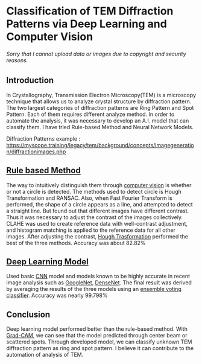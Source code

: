 # Classification of TEM Diffraction Patterns via Deep Learning and Computer Vision

###### Sorry that I cannot upload data or images due to copyright and security reasons.

## Introduction
In Crystallography, Transmission Electron Microscopy(TEM) is a microscopy technique that allows us to analyze crystal structure by diffraction pattern.
<br>
The two largest categories of diffraction patterns are Ring Pattern and Spot Pattern. Each of them requires different analyze method. In order to automate the analysis, it was necessary to develop an A.I. model that can classify them.
I have tried Rule-based Method and Neural Network Models.

Diffraction Patterns example : https://myscope.training/legacy/tem/background/concepts/imagegeneration/diffractionimages.php

## [Rule based Method](https://github.com/imeunu/KIST/tree/main/RuleBased)
The way to intuitively distinguish them through [computer vision](https://github.com/imeunu/KIST/blob/main/RuleBased/computervision.py) is whether or not a circle is detected. The methods used to detect circle is Hough Transformation and RANSAC.
Also, when Fast Fourier Transform is performed, the shape of a circle appears as a line, and attempted to detect a straight line.
But found out that different images have different contrast. Thus it was necessary to adjust the contrast of the images collectively.
<br>
CLAHE was used to create reference data with well-contrast adjustment, and histogram matching is applied to the reference data for all other images.
After adjusting the contrast, [Hough Trasformation](https://github.com/imeunu/KIST/blob/main/RuleBased/total_investigation.py) performed the best of the three methods.
Accuracy was about 82.82%

## [Deep Learning Model](https://github.com/imeunu/KIST/tree/main/Deep%20Learning)
Used basic [CNN](https://github.com/imeunu/KIST/blob/main/Deep%20Learning/CNN.py) model and models known to be highly accurate in recent image analysis such as [GoogleNet](https://github.com/imeunu/KIST/blob/main/Deep%20Learning/GoogleNet.py), [DenseNet](https://github.com/imeunu/KIST/blob/main/Deep%20Learning/DenseNet.py).
The final result was derived by averaging the results of the three models using an [ensemble voting classifier](https://github.com/imeunu/KIST/blob/main/Validation/ensemble.py).
Accuracy was nearly 99.798%

## Conclusion
Deep learning model performed better than the rule-based method. With [Grad-CAM](https://github.com/imeunu/KIST/blob/main/Validation/Grad-CAM.py), we can see that the model predicted through center beam or scattered spots.
Through developed model, we can classify unknown TEM diffraction pattern as ring and spot pattern. I believe it can contribute to the automation of analysis of TEM.
